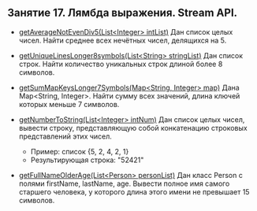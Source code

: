 ## Занятие 17. Лямбда выражения. Stream API.

* [getAverageNotEvenDiv5(List\<Integer> intList)](https://github.com/alexkur80/PVTCourse2020/blob/master/src/com/myproject/lection17/StreamUtil.java) Дан список целых чисел. Найти среднее всех нечётных чисел, делящихся на 5.

* [getUniqueLinesLonger8symbols(List\<String> stringList)](https://github.com/alexkur80/PVTCourse2020/blob/master/src/com/myproject/lection17/StreamUtil.java) Дан список строк. Найти количество уникальных строк длиной более 8 символов.

* [getSumMapKeysLonger7Symbols(Map\<String, Integer> map)](https://github.com/alexkur80/PVTCourse2020/blob/master/src/com/myproject/lection17/StreamUtil.java) Дана Map<String, Integer>. Найти сумму всех значений, длина ключей которых меньше 7 символов.

* [getNumberToString(List\<Integer> intNum)](https://github.com/alexkur80/PVTCourse2020/blob/master/src/com/myproject/lection17/StreamUtil.java) Дан список целых чисел, вывести строку, представляющую собой конкатенацию строковых представлений этих чисел.
    * Пример: список {5, 2, 4, 2, 1}
    * Результирующая строка: "52421"

* [getFullNameOlderAge(List\<Person> personList)](https://github.com/alexkur80/PVTCourse2020/blob/master/src/com/myproject/lection17/StreamUtil.java) Дан класс Person с полями firstName, lastName, age.
Вывести полное имя самого старшего человека, у которого длина этого имени не превышает 15 символов.